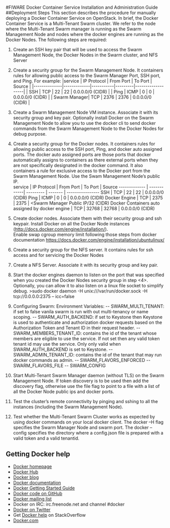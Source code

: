 <!--[metadata]>
+++
title = "FIWARE Docker Container Service Installation and Administration Guide"
description = "FIWARE Docker Container Service Installation and Administration Guide home page"
keywords = ["docker, introduction, documentation, about, technology, docker.io, user, guide, user's, manual, platform, framework, virtualization, home,  intro"]
[menu.main]
parent = "mn_fun_docker"
+++
<![end-metadata]-->

#FIWARE Docker Container Service Installation and Administration Guide
##Deployment Steps
This section describes the procedure for manually deploying a Docker Container Service on OpenStack.  In brief, the Docker Container Service is a Multi-Tenant Swarm cluster.  We refer to the node where the Multi-Tenant Swarm manager is running as the Swarm Management Node and nodes where the docker engines are running as the Docker Nodes.  The following steps are required:
1. Create an SSH key pair that will be used to access the Swarm Management Node, the Docker Nodes in the Swarm cluster, and NFS Server
2. Create a security group for the Swarm Management Node.  It containers rules for allowing public access to the Swarm Manager Port, SSH port, and Ping. For example:
|service       | IP Protocol | From Port | To Port | Source            |
|--------------|-------------|-----------|---------|-------------------|
| SSH          | TCP         | 22        | 22      | 0.0.0.0/0 (CIDR)  |
| Ping         | ICMP        | 0         | 0       | 0.0.0.0/0 (CIDR)  |
| Swarm Manager| TCP         | 2376      | 2376    | 0.0.0.0/0 (CIDR)  |

3. Create a Swarm Management Node VM instance.  Associate it with its security group and key pair. Optionally install Docker on the Swarm Management Node to allow you to use the docker cli to send docker commands from the Swarm Management Node to the Docker Nodes for debug purpose.
4. Create a security group for the Docker nodes.  It containers rules for allowing public access to the SSH port, Ping, and docker auto assigned ports.  The docker auto assigned ports are those ports that docker automatically assigns to containers as there external ports when they are not specifically designated in the docker command.  It also containers a rule for exclusive access to the Docker port from the Swarm Management Node.  Use the Swam Management Node’s public IP.  
service       | IP Protocol | From Port | To Port | Source 
------------- | ------------| --------- | ------- | ----------------
SSH           | TCP         | 22        | 22      | 0.0.0.0/0 (CIDR)
Ping          | ICMP        | 0         | 0       | 0.0.0.0/0 (CIDR)
Docker Engine | TCP         | 2375      | 2375    | <Swarm Manager Public IP/32 (CIDR)
Docker Containers auto assigned by docker engine   | TCP         | 32768     | 32768   | 0.0.0.0/0 (CIDR)
 
5. Create docker nodes.  Associate them with their security group and ssh keypair. 
Install Docker on all the Docker Node instances (http://docs.docker.com/engine/installation/).  
Enable swap cgroup memory limit following those steps from docker  documentation https://docs.docker.com/engine/installation/ubuntulinux/
6. Create a security group for the NFS server.  It contains rules for ssh access and for servicing the Docker Nodes
7. Create a NFS Server.  Associate it with its security group and key pair.
8. Start the docker engines daemon to listen on the port that was specified when you created the Docker Nodes security group in step <4>.  Optionally, you can allow it to also listen on a linux file socket to simplify debug. >sudo docker daemon -H unix:///var/run/docker.sock -H tcp://0.0.0.0:2375 – icc=false
9. Configuring Swarm:
   Environment Variables:
      -- SWARM_MULTI_TENANT: if set to false vanila swarm is run with out multi-tenancy or name scoping.
      -- SWARM_AUTH_BACKEND: if set to Keystone then Keystone is used to authenticate and authorization docker requests based on the Authorization Token and Tenant ID in their request header. 
      -- SWARM_MEMBERS_TENANT_ID: contains the id of the tenant whose members are eligible to use the service. If not set then any valid token tenant id may use the service. Only only valid when SWARM_AUTH_BACKEND is set to Keystone.
      -- SWARM_ADMIN_TENANT_ID: contains the id of the tenant that may run docker commands as admin. 
      -- SWARM_FLAVORS_ENFORCED
      -- SWARM_FLAVORS_FILE
      -- SWARM_CONFIG
10. Start  Multi-Tenant  Swarm Manager daemon (without TLS) on the Swarm Management Node.  If token discovery is to be used then add the discovery flag, otherwise use the file flag to point to a file with a list of all the Docker Node public ips and docker ports. 
11. Test the cluster’s remote connectivity by pinging and sshing to all the instances (including the Swarm Management Node). 
12. Test whether the Multi-Tenant Swarm Cluster works as expected by using docker commands on your local docker client.  The docker –H flag specifies the Swarm Manager Node and swarm port.  The docker –config specifies the directory where a config.json file is prepared with a valid token and a valid tenantid.   

## Getting Docker help

* [Docker homepage](https://www.docker.com/)
* [Docker Hub](https://hub.docker.com)
* [Docker blog](https://blog.docker.com/)
* [Docker documentation](https://docs.docker.com/)
* [Docker Getting Started Guide](https://docs.docker.com/mac/started/)
* [Docker code on GitHub](https://github.com/docker/docker)
* [Docker mailing
  list](https://groups.google.com/forum/#!forum/docker-user)
* Docker on IRC: irc.freenode.net and channel #docker
* [Docker on Twitter](https://twitter.com/docker)
* Get [Docker help](https://stackoverflow.com/search?q=docker) on
  StackOverflow
* [Docker.com](https://www.docker.com/)

